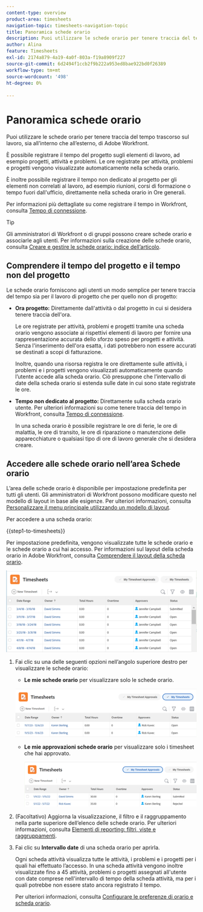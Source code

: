 ```yaml
---
content-type: overview
product-area: timesheets
navigation-topic: timesheets-navigation-topic
title: Panoramica schede orario
description: Puoi utilizzare le schede orario per tenere traccia del tempo trascorso sul lavoro, sia all’interno che all’esterno, di Adobe Workfront.
author: Alina
feature: Timesheets
exl-id: 2174a879-4a19-4a0f-803a-f19a8909f227
source-git-commit: 6d2494f1ccb2f9b222a953ed8bae922bd0f26389
workflow-type: tm+mt
source-wordcount: '498'
ht-degree: 0%

---
```


# Panoramica schede orario

Puoi utilizzare le schede orario per tenere traccia del tempo trascorso sul lavoro, sia all’interno che all’esterno, di Adobe Workfront.

È possibile registrare il tempo del progetto sugli elementi di lavoro, ad esempio progetti, attività e problemi. Le ore registrate per attività, problemi e progetti vengono visualizzate automaticamente nella scheda orario.

È inoltre possibile registrare il tempo non dedicato al progetto per gli elementi non correlati al lavoro, ad esempio riunioni, corsi di formazione o tempo fuori dall&#39;ufficio, direttamente nella scheda orario in Ore generali.

Per informazioni più dettagliate su come registrare il tempo in Workfront, consulta [Tempo di connessione](../../timesheets/create-and-manage-timesheets/log-time.md).

>[!TIP]
>
>Gli amministratori di Workfront o di gruppi possono creare schede orario e associarle agli utenti. Per informazioni sulla creazione delle schede orario, consulta [Creare e gestire le schede orario: indice dell’articolo](../create-and-manage-timesheets/create-and-manage-timesheets.md).


## Comprendere il tempo del progetto e il tempo non del progetto

Le schede orario forniscono agli utenti un modo semplice per tenere traccia del tempo sia per il lavoro di progetto che per quello non di progetto:

* **Ora progetto:** Direttamente dall&#39;attività o dal progetto in cui si desidera tenere traccia dell&#39;ora.

  Le ore registrate per attività, problemi e progetti tramite una scheda orario vengono associate ai rispettivi elementi di lavoro per fornire una rappresentazione accurata dello sforzo speso per progetti e attività. Senza l&#39;inserimento dell&#39;ora esatta, i dati potrebbero non essere accurati se destinati a scopi di fatturazione.

  Inoltre, quando una risorsa registra le ore direttamente sulle attività, i problemi e i progetti vengono visualizzati automaticamente quando l’utente accede alla scheda orario. Ciò presuppone che l’intervallo di date della scheda orario si estenda sulle date in cui sono state registrate le ore.

* **Tempo non dedicato al progetto:** Direttamente sulla scheda orario utente. Per ulteriori informazioni su come tenere traccia del tempo in Workfront, consulta   [Tempo di connessione](../../timesheets/create-and-manage-timesheets/log-time.md).

  In una scheda orario è possibile registrare le ore di ferie, le ore di malattia, le ore di transito, le ore di riparazione o manutenzione delle apparecchiature o qualsiasi tipo di ore di lavoro generale che si desidera creare.

## Accedere alle schede orario nell’area Schede orario

L’area delle schede orario è disponibile per impostazione predefinita per tutti gli utenti. Gli amministratori di Workfront possono modificare questo nel modello di layout in base alle esigenze. Per ulteriori informazioni, consulta [Personalizzare il menu principale utilizzando un modello di layout](/help/quicksilver/administration-and-setup/customize-workfront/use-layout-templates/customize-main-menu.md).

Per accedere a una scheda orario:

{{step1-to-timesheets}}

Per impostazione predefinita, vengono visualizzate tutte le schede orario e le schede orario a cui hai accesso. Per informazioni sul layout della scheda orario in Adobe Workfront, consulta [Comprendere il layout della scheda orario](../../timesheets/timesheets/timesheet-layout.md).

![](assets/all-timesheets-list-nwe-350x68.png)

1. Fai clic su una delle seguenti opzioni nell’angolo superiore destro per visualizzare le schede orario:

   * **Le mie schede orario** per visualizzare solo le schede orario.

   ![](assets/my-timesheets-list-various-statuses-nwe-350x60.png)

   * **Le mie approvazioni schede orario** per visualizzare solo i timesheet che hai approvato.

     ![](assets/timesheets-i-approve-list-with0filters-new-nwe-350x61.png)


1. (Facoltativo) Aggiorna la visualizzazione, il filtro e il raggruppamento nella parte superiore dell’elenco delle schede orario. Per ulteriori informazioni, consulta [Elementi di reporting: filtri, viste e raggruppamenti](../../reports-and-dashboards/reports/reporting-elements/reporting-elements-overview.md).

1. Fai clic su **Intervallo date** di una scheda orario per aprirla.

   Ogni scheda attività visualizza tutte le attività, i problemi e i progetti per i quali hai effettuato l’accesso. In una scheda attività vengono inoltre visualizzate fino a 45 attività, problemi o progetti assegnati all&#39;utente con date comprese nell&#39;intervallo di tempo della scheda attività, ma per i quali potrebbe non essere stato ancora registrato il tempo.

   Per ulteriori informazioni, consulta [Configurare le preferenze di orario e scheda orario](../../administration-and-setup/set-up-workfront/configure-timesheets-schedules/timesheet-and-hour-preferences.md).
